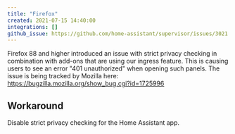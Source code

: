```yaml
---
title: "Firefox"
created: 2021-07-15 14:40:00
integrations: []
github_issue: https://github.com/home-assistant/supervisor/issues/3021
---
```


Firefox 88 and higher introduced an issue with strict privacy checking in combination with add-ons that are using our ingress feature. This is causing users to see an error "401 unauthorized" when opening such panels. The issue is being tracked by Mozilla here: https://bugzilla.mozilla.org/show_bug.cgi?id=1725996

## Workaround

Disable strict privacy checking for the Home Assistant app.
